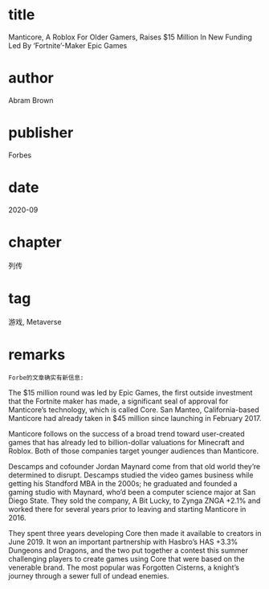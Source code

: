 # title
Manticore, A Roblox For Older Gamers, Raises $15 Million In New Funding Led By ‘Fortnite’-Maker Epic Games

# author
Abram Brown

# publisher
Forbes

# date
2020-09

# chapter
列传

# tag
游戏, Metaverse

# remarks
`Forbe的文章确实有新信息:`

The $15 million round was led by Epic Games, the first outside investment that the Fortnite maker has made, a significant seal of approval for Manticore’s technology, which is called Core. San Manteo, California-based Manticore had already taken in $45 million since launching in February 2017.

Manticore follows on the success of a broad trend toward user-created games that has already led to billion-dollar valuations for Minecraft and Roblox. Both of those companies target younger audiences than Manticore.

Descamps and cofounder Jordan Maynard come from that old world they’re determined to disrupt. Descamps studied the video games business while getting his Standford MBA in the 2000s; he graduated and founded a gaming studio with Maynard, who’d been a computer science major at San Diego State. They sold the company, A Bit Lucky, to Zynga ZNGA +2.1% and worked there for several years prior to leaving and starting Manticore in 2016.

They spent three years developing Core then made it available to creators in June 2019. It won an important partnership with Hasbro’s HAS +3.3% Dungeons and Dragons, and the two put together a contest this summer challenging players to create games using Core that were based on the venerable brand. The most popular was Forgotten Cisterns, a knight’s journey through a sewer full of undead enemies.